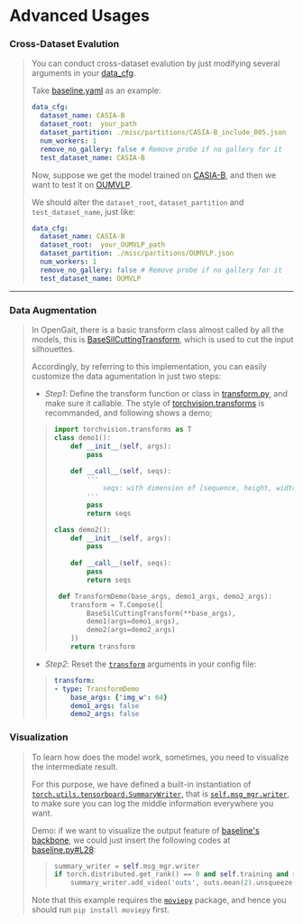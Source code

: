 # Advanced Usages
### Cross-Dataset Evalution
> You can conduct cross-dataset evalution by just modifying several arguments in your [data_cfg](../config/baseline_64pixel.yaml#L1).
>
>  Take [baseline.yaml](../config/baseline_64pixel.yaml) as an example:
> ```yaml
> data_cfg:
>   dataset_name: CASIA-B
>   dataset_root:  your_path
>   dataset_partition: ./misc/partitions/CASIA-B_include_005.json
>   num_workers: 1
>   remove_no_gallery: false # Remove probe if no gallery for it
>   test_dataset_name: CASIA-B
> ```
> Now, suppose we get the model trained on [CASIA-B](http://www.cbsr.ia.ac.cn/english/Gait%20Databases.asp), and then we want to test it on [OUMVLP](http://www.am.sanken.osaka-u.ac.jp/BiometricDB/GaitMVLP.html).
> 
> We should alter the `dataset_root`, `dataset_partition` and `test_dataset_name`, just like:
> ```yaml
> data_cfg:
>   dataset_name: CASIA-B
>   dataset_root:  your_OUMVLP_path
>   dataset_partition: ./misc/partitions/OUMVLP.json
>   num_workers: 1
>   remove_no_gallery: false # Remove probe if no gallery for it
>   test_dataset_name: OUMVLP
> ```
---
>
<!-- ### Identification Function
> Sometime, your test dataset may be neither the popular [CASIA-B](http://www.cbsr.ia.ac.cn/english/Gait%20Databases.asp) nor the largest [OUMVLP](http://www.am.sanken.osaka-u.ac.jp/BiometricDB/GaitMVLP.html). Meanwhile, you need to customize a special identification function to fit your dataset. 
> 
> * If your path structure is similar to [CASIA-B](http://www.cbsr.ia.ac.cn/english/Gait%20Databases.asp) (the 3-flod style: `id-type-view`), we recommand you to  -->

### Data Augmentation
> In OpenGait, there is a basic transform class almost called by all the models, this is [BaseSilCuttingTransform](../lib/data/transform.py#L20), which is used to cut the input silhouettes.
>
> Accordingly, by referring to this implementation, you can easily customize the data agumentation in just two steps:
> * *Step1*: Define the transform function or class in [transform.py](../lib/data/transform.py), and make sure it callable. The style of [torchvision.transforms](https://pytorch.org/vision/stable/_modules/torchvision/transforms/transforms.html) is recommanded, and following shows a demo;
>> ```python
>> import torchvision.transforms as T
>> class demo1():
>>     def __init__(self, args):
>>         pass
>>     
>>     def __call__(self, seqs):
>>         '''
>>             seqs: with dimension of [sequence, height, width]
>>         '''
>>         pass
>>         return seqs
>> 
>> class demo2():
>>     def __init__(self, args):
>>         pass
>>     
>>     def __call__(self, seqs):
>>         pass
>>         return seqs
>> 
>>  def TransformDemo(base_args, demo1_args, demo2_args):
>>     transform = T.Compose([
>>         BaseSilCuttingTransform(**base_args), 
>>         demo1(args=demo1_args), 
>>         demo2(args=demo2_args)
>>     ])
>>     return transform
>> ```
> * *Step2*: Reset the [`transform`](../config/baseline_64pixel.yaml#L100) arguments in your config file:
>> ```yaml
>> transform:
>> - type: TransformDemo
>>     base_args: {'img_w': 64}
>>     demo1_args: false
>>     demo2_args: false
>> ```

### Visualization
> To learn how does the model work, sometimes, you need to visualize the intermediate result.
> 
> For this purpose, we have defined a built-in instantiation of [`torch.utils.tensorboard.SummaryWriter`](https://pytorch.org/docs/stable/tensorboard.html), that is [`self.msg_mgr.writer`](../lib/utils/msg_manager.py#L24), to make sure you can log the middle information everywhere you want.
> 
> Demo: if we want to visualize the output feature of [baseline's backbone](../lib/modeling/models/baseline.py#L27), we could just insert the following codes at [baseline.py#L28](../lib/modeling/models/baseline.py#L28):
>> ```python
>> summary_writer = self.msg_mgr.writer
>> if torch.distributed.get_rank() == 0 and self.training and self.iteration % 100==0:
>>     summary_writer.add_video('outs', outs.mean(2).unsqueeze(2), self.iteration)
>> ```
> Note that this example requires the [`moviepy`](https://github.com/Zulko/moviepy) package, and hence you should run `pip install moviepy` first.